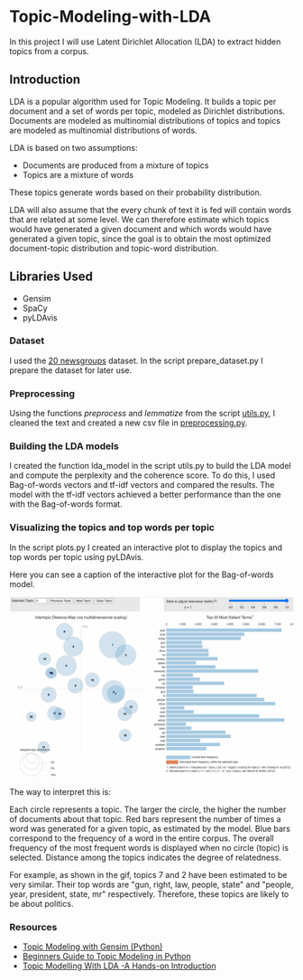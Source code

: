 # Topic-Modeling-with-LDA

In this project I will use Latent Dirichlet Allocation (LDA) to extract hidden topics from a corpus.

## Introduction

LDA is a popular algorithm used for Topic Modeling. It builds a topic per document and a set of words per topic, modeled as Dirichlet distributions. Documents are modeled as multinomial distributions of topics and topics are modeled as multinomial distributions of words.

LDA is based on two assumptions:

- Documents are produced from a mixture of topics
- Topics are a mixture of words

These topics generate words based on their probability distribution.

LDA will also assume that the every chunk of text it is fed will contain words that are related at some level. We can therefore estimate which topics would have generated a given document and which words would have generated a given topic, since the goal is to obtain the most optimized document-topic distribution and topic-word distribution.

## Libraries Used

- Gensim
- SpaCy
- pyLDAvis

### Dataset

I used the [20 newsgroups](http://qwone.com/~jason/20Newsgroups/) dataset. In the script prepare_dataset.py I prepare the dataset for later use.

### Preprocessing

Using the functions _preprocess_ and _lemmatize_ from the script [utils.py](https://github.com/AnnaSenent/Topic-Modeling-with-LDA/blob/main/utils.py), I cleaned the text and created a new csv file in [preprocessing.py](https://github.com/AnnaSenent/Topic-Modeling-with-LDA/blob/main/preprocessing.py).

### Building the LDA models

I created the function lda_model in the script utils.py to build the LDA model and compute the perplexity and the coherence score. To do this, I used Bag-of-words vectors and tf-idf vectors and compared the results. The model with the tf-idf vectors achieved a better performance than the one with the Bag-of-words format.

### Visualizing the topics and top words per topic

In the script plots.py I created an interactive plot to display the topics and top words per topic using pyLDAvis.

Here you can see a caption of the interactive plot for the Bag-of-words model.

![](bow.gif)

The way to interpret this is:

Each circle represents a topic. The larger the circle, the higher the number of documents about that topic.
Red bars represent the number of times a word was generated for a given topic, as estimated by the model.
Blue bars correspond to the frequency of a word in the entire corpus. The overall frequency of the most frequent words is displayed when no circle (topic) is selected.
Distance among the topics indicates the degree of relatedness.

For example, as shown in the gif, topics 7 and 2 have been estimated to be very similar. Their top words are "gun, right, law, people, state" and "people, year, president, state, mr" respectively. Therefore, these topics are likely to be about politics.

### Resources

- [Topic Modeling with Gensim (Python)](https://www.machinelearningplus.com/nlp/topic-modeling-gensim-python/)
- [Beginners Guide to Topic Modeling in Python](https://www.analyticsvidhya.com/blog/2016/08/beginners-guide-to-topic-modeling-in-python/)
- [Topic Modelling With LDA -A Hands-on Introduction](https://www.analyticsvidhya.com/blog/2021/07/topic-modelling-with-lda-a-hands-on-introduction/)
